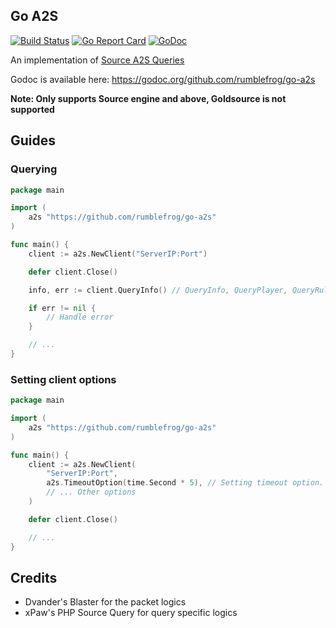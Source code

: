 ## Go A2S

[![Build Status](https://travis-ci.com/rumblefrog/go-a2s.svg?branch=master)](https://travis-ci.com/rumblefrog/go-a2s)
[![Go Report Card](https://goreportcard.com/badge/github.com/rumblefrog/go-a2s)](https://goreportcard.com/report/github.com/rumblefrog/go-a2s)
[![GoDoc](https://godoc.org/github.com/rumblefrog/go-a2s?status.svg)](https://godoc.org/github.com/rumblefrog/go-a2s)

An implementation of [Source A2S Queries](https://developer.valvesoftware.com/wiki/Server_queries)

Godoc is available here: https://godoc.org/github.com/rumblefrog/go-a2s

**Note: Only supports Source engine and above, Goldsource is not supported**

## Guides

### Querying

```go
package main

import (
    a2s "https://github.com/rumblefrog/go-a2s"
)

func main() {
    client := a2s.NewClient("ServerIP:Port")

    defer client.Close()

    info, err := client.QueryInfo() // QueryInfo, QueryPlayer, QueryRules

    if err != nil {
        // Handle error
    }

    // ...
}
```

### Setting client options

```go
package main

import (
    a2s "https://github.com/rumblefrog/go-a2s"
)

func main() {
    client := a2s.NewClient(
        "ServerIP:Port",
        a2s.TimeoutOption(time.Second * 5), // Setting timeout option. Default is 3 seconds
        // ... Other options
    )

    defer client.Close()

    // ...
}
```

## Credits
 - Dvander's Blaster for the packet logics
 - xPaw's PHP Source Query for query specific logics
